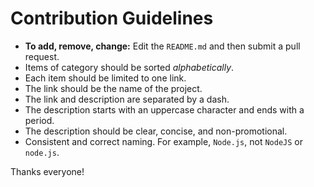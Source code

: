 # Contribution Guidelines

- **To add, remove, change:** Edit the `README.md` and then submit a pull request.
- Items of category should be sorted *alphabetically*.
- Each item should be limited to one link.
- The link should be the name of the project.
- The link and description are separated by a dash.
- The description starts with an uppercase character and ends with a period.
- The description should be clear, concise, and non-promotional.
- Consistent and correct naming. For example, `Node.js`, not `NodeJS` or `node.js`.

Thanks everyone!
